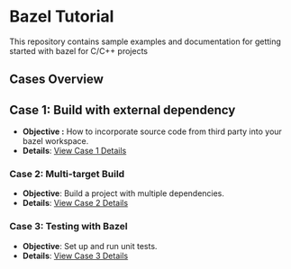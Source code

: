 # Bazel Tutorial
This repository contains sample examples and documentation for getting started with bazel for C/C++ projects

## Cases Overview

## Case 1: Build with external dependency

- **Objective :** How to incorporate source code from third party into your bazel workspace.
- **Details**: [View Case 1 Details][def1]

### Case 2: **Multi-target Build**
- **Objective**: Build a project with multiple dependencies.
- **Details**: [View Case 2 Details][def2]

### Case 3: **Testing with Bazel**
- **Objective**: Set up and run unit tests.
- **Details**: [View Case 3 Details][def3]

[def1]: case_1/README.md
[def2]: case_2/README.md
[def3]: case_3/README.md